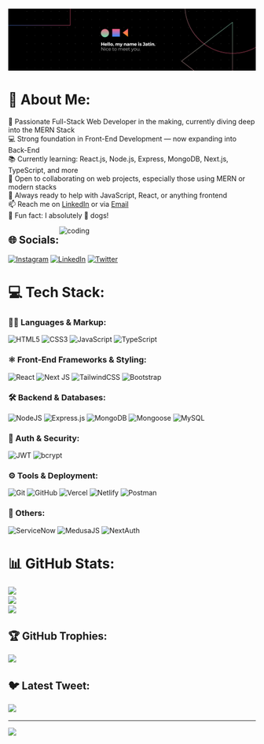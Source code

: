 ![logo](https://github.com/Jatin-Kumar-Thakur/Jatin-Kumar-Thakur/blob/main/Github%20Banner.png)

# 💫 About Me:
🚀 Passionate Full-Stack Web Developer in the making, currently diving deep into the MERN Stack  
💻 Strong foundation in Front-End Development — now expanding into Back-End  
📚 Currently learning: React.js, Node.js, Express, MongoDB, Next.js, TypeScript, and more  
🤝 Open to collaborating on web projects, especially those using MERN or modern stacks  
🧠 Always ready to help with JavaScript, React, or anything frontend  
📫 Reach me on [LinkedIn](https://www.linkedin.com/in/jatinkumar63/) or via [Email](mailto:63.jatin@gmail.com)  
🐾 Fun fact: I absolutely 💖 dogs!  

<img align="right" width="400" alt="coding" src="https://media4.giphy.com/media/qgQUggAC3Pfv687qPC/giphy.gif?cid=ecf05e47elvzv2uftbfhu5v1zsyouvsc74kskilxu5jocdl6&ep=v1_gifs_search&rid=giphy.gif&ct=g">

## 🌐 Socials:
[![Instagram](https://img.shields.io/badge/Instagram-%23E4405F.svg?logo=Instagram&logoColor=white)](https://www.instagram.com/jatinthakur807/) 
[![LinkedIn](https://img.shields.io/badge/LinkedIn-%230077B5.svg?logo=linkedin&logoColor=white)](https://www.linkedin.com/in/jatinkumar63/) 
[![Twitter](https://img.shields.io/badge/Twitter-%231DA1F2.svg?logo=Twitter&logoColor=white)](https://twitter.com/JatinTh84357223)

# 💻 Tech Stack:

### 👨‍💻 Languages & Markup:
![HTML5](https://img.shields.io/badge/html5-%23E34F26.svg?style=for-the-badge&logo=html5&logoColor=white) 
![CSS3](https://img.shields.io/badge/css3-%231572B6.svg?style=for-the-badge&logo=css3&logoColor=white) 
![JavaScript](https://img.shields.io/badge/javascript-%23323330.svg?style=for-the-badge&logo=javascript&logoColor=%23F7DF1E) 
![TypeScript](https://img.shields.io/badge/typescript-%23007ACC.svg?style=for-the-badge&logo=typescript&logoColor=white)

### ⚛️ Front-End Frameworks & Styling:
![React](https://img.shields.io/badge/react-%2320232a.svg?style=for-the-badge&logo=react&logoColor=%2361DAFB) 
![Next JS](https://img.shields.io/badge/Next-black?style=for-the-badge&logo=next.js&logoColor=white) 
![TailwindCSS](https://img.shields.io/badge/tailwindcss-%2338B2AC.svg?style=for-the-badge&logo=tailwind-css&logoColor=white) 
![Bootstrap](https://img.shields.io/badge/bootstrap-%23563D7C.svg?style=for-the-badge&logo=bootstrap&logoColor=white) 

### 🛠️ Backend & Databases:
![NodeJS](https://img.shields.io/badge/node.js-%23339933.svg?style=for-the-badge&logo=nodedotjs&logoColor=white) 
![Express.js](https://img.shields.io/badge/express.js-%23404d59.svg?style=for-the-badge&logo=express&logoColor=white) 
![MongoDB](https://img.shields.io/badge/mongodb-%234ea94b.svg?style=for-the-badge&logo=mongodb&logoColor=white) 
![Mongoose](https://img.shields.io/badge/mongoose-%23000000.svg?style=for-the-badge&logoColor=white)
![MySQL](https://img.shields.io/badge/mysql-%2300f.svg?style=for-the-badge&logo=mysql&logoColor=white)

### 🔐 Auth & Security:
![JWT](https://img.shields.io/badge/JWT-black?style=for-the-badge&logo=JSON%20web%20tokens)
![bcrypt](https://img.shields.io/badge/Bcrypt-%23323330.svg?style=for-the-badge)

### ⚙️ Tools & Deployment:
![Git](https://img.shields.io/badge/git-%23F05033.svg?style=for-the-badge&logo=git&logoColor=white)
![GitHub](https://img.shields.io/badge/github-%23121011.svg?style=for-the-badge&logo=github&logoColor=white)
![Vercel](https://img.shields.io/badge/vercel-%23000000.svg?style=for-the-badge&logo=vercel&logoColor=white) 
![Netlify](https://img.shields.io/badge/netlify-%23000000.svg?style=for-the-badge&logo=netlify&logoColor=#00C7B7) 
![Postman](https://img.shields.io/badge/Postman-FF6C37?style=for-the-badge&logo=postman&logoColor=white)

### 💼 Others:
![ServiceNow](https://img.shields.io/badge/ServiceNow-072F4E?style=for-the-badge&logo=servicenow&logoColor=white)
![MedusaJS](https://img.shields.io/badge/MedusaJS-%2311182f.svg?style=for-the-badge&logoColor=white)
![NextAuth](https://img.shields.io/badge/NextAuth.js-black?style=for-the-badge&logo=next.js&logoColor=white)


# 📊 GitHub Stats:
![](https://github-readme-stats.vercel.app/api?username=Jatin-Kumar-Thakur&theme=dark&hide_border=false&include_all_commits=false&count_private=false)<br/>
![](https://github-readme-streak-stats.herokuapp.com/?user=Jatin-Kumar-Thakur&theme=dark&hide_border=false)<br/>
![](https://github-readme-stats.vercel.app/api/top-langs/?username=Jatin-Kumar-Thakur&theme=dark&hide_border=false&include_all_commits=false&count_private=false&layout=compact)

## 🏆 GitHub Trophies:
![](https://github-profile-trophy.vercel.app/?username=Jatin-Kumar-Thakur&theme=radical&no-frame=false&no-bg=false&margin-w=4)

## 🐦 Latest Tweet:
[![](https://gtce.itsvg.in/api?username=JatinTh84357223)](https://twitter.com/JatinTh84357223)

---
[![](https://visitcount.itsvg.in/api?id=Jatin-Kumar-Thakur&icon=0&color=0)](https://visitcount.itsvg.in)

<!-- Proudly created with GPRM ( https://gprm.itsvg.in ) -->
